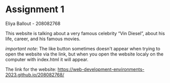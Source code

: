 # Assignment 1

Eliya Ballout - 208082768

This website is talking about a very famous celebrity “Vin Diesel”, about his life, career, and his famous movies.


*important note*: The like button sometimes doesn't appear when trying to open the website via the link, but when you open the website localy on the computer with index.html it will appear. 


The link for the website:
https://web-development-environments-2023.github.io/208082768/
